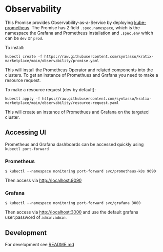 # Observability

This Promise provides Observability-as-a-Service by deploying [kube-prometheus](https://github.com/prometheus-operator/kube-prometheus). The Promise has 2 field `.spec.namespace`,
which is the namespace the Grafana and Prometheus installation and `.spec.env` which can be `dev` or `prod`.

To install:
```
kubectl create -f https://raw.githubusercontent.com/syntasso/kratix-marketplace/main/observability/promise.yaml
```

This will install the Prometheus Operator and related components into the clusters. To get an
instance of Promethues and Grafana you need to make a resource request.

To make a resource request (dev by default):
```
kubectl apply -f https://raw.githubusercontent.com/syntasso/kratix-marketplace/main/observability/resource-request.yaml
```

This will create an instance of Promethues and Grafana on the targeted cluster.

## Accessing UI

Prometheus and Grafana dashboards can be accessed quickly using `kubectl port-forward`

### Prometheus

```shell
$ kubectl --namespace monitoring port-forward svc/prometheus-k8s 9090
```

Then access via [http://localhost:9090](http://localhost:9090)

### Grafana

```shell
$ kubectl --namespace monitoring port-forward svc/grafana 3000
```

Then access via [http://localhost:3000](http://localhost:3000) and use the default grafana user:password of `admin:admin`.

## Development

For development see [README.md](./internal/README.md)
